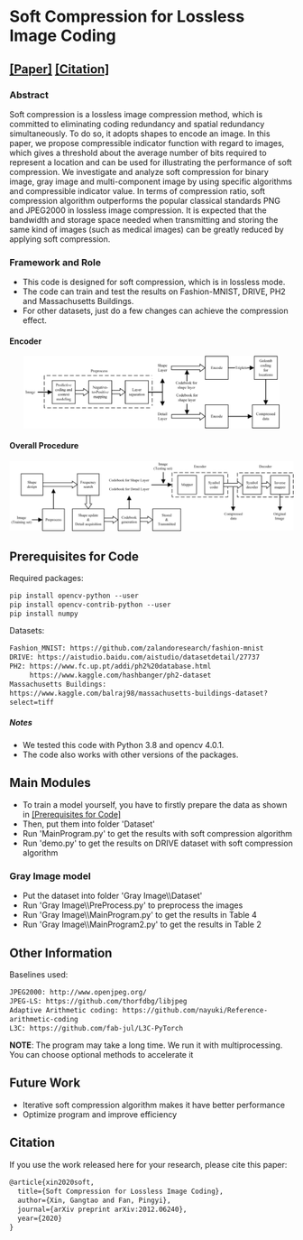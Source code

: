 # Soft Compression for Lossless Image Coding

## [[Paper]](https://arxiv.org/pdf/2012.06240.pdf) [[Citation]](#citation)

### Abstract

Soft compression is a lossless image compression method, which is committed to eliminating coding redundancy and spatial 
redundancy simultaneously. To do so, it adopts shapes to encode an image. In this paper, we propose compressible 
indicator function with regard to images, which gives a threshold about the average number of bits required to 
represent a location and can be used for illustrating the performance of soft compression. We investigate and analyze 
soft compression for binary image, gray image and multi-component image by using specific algorithms and compressible 
indicator value. In terms of compression ratio, soft compression algorithm outperforms the popular classical standards 
PNG and JPEG2000 in lossless image compression. It is expected that the bandwidth and storage space 
needed when transmitting and storing the same kind of images (such as medical images) can be greatly reduced by applying 
soft compression.

### Framework and Role
- This code is designed for soft compression, which is in lossless mode. 
- The code can train and test the results on Fashion-MNIST, DRIVE, PH2 and Massachusetts Buildings.
- For other datasets, just do a few changes can achieve the compression effect.
#### Encoder
<div align="center">
  <img src='Figures/Encoder.png' width="90%"/>
</div>

#### Overall Procedure
<div align="center">
  <img src='Figures/Flowchart.png' width="100%"/>
</div>

## Prerequisites for Code

Required packages:
```
pip install opencv-python --user
pip install opencv-contrib-python --user
pip install numpy
```

Datasets:

```
Fashion_MNIST: https://github.com/zalandoresearch/fashion-mnist
DRIVE: https://aistudio.baidu.com/aistudio/datasetdetail/27737
PH2: https://www.fc.up.pt/addi/ph2%20database.html
     https://www.kaggle.com/hashbanger/ph2-dataset
Massachusetts Buildings: https://www.kaggle.com/balraj98/massachusetts-buildings-dataset?select=tiff
```


##### Notes
- We tested this code with Python 3.8 and opencv 4.0.1.
- The code also works with other versions of the packages.


## Main Modules

- To train a model yourself, you have to firstly prepare the data as shown in [[Prerequisites for Code]](#prerequisites-for-code)
- Then, put them into folder 'Dataset'
- Run 'MainProgram.py' to get the results with soft compression algorithm
- Run 'demo.py' to get the results on DRIVE dataset with soft compression algorithm

### Gray Image model
- Put the dataset into folder 'Gray Image\\\\Dataset'
- Run 'Gray Image\\\\PreProcess.py' to preprocess the images
- Run 'Gray Image\\\\MainProgram.py' to get the results in Table 4
- Run 'Gray Image\\\\MainProgram2.py' to get the results in Table 2


## Other Information

Baselines used:
```
JPEG2000: http://www.openjpeg.org/
JPEG-LS: https://github.com/thorfdbg/libjpeg
Adaptive Arithmetic coding: https://github.com/nayuki/Reference-arithmetic-coding
L3C: https://github.com/fab-jul/L3C-PyTorch
```
**NOTE**: The program may take a long time. We run it with multiprocessing. You can choose optional methods to accelerate it

## Future Work

- Iterative soft compression algorithm makes it have better performance
- Optimize program and improve efficiency

## Citation

If you use the work released here for your research, please cite this paper:
```
@article{xin2020soft,
  title={Soft Compression for Lossless Image Coding},
  author={Xin, Gangtao and Fan, Pingyi},
  journal={arXiv preprint arXiv:2012.06240},
  year={2020}
}
```
